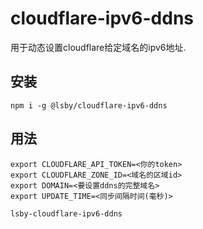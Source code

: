# cloudflare-ipv6-ddns

用于动态设置cloudflare给定域名的ipv6地址.

## 安装

```
npm i -g @lsby/cloudflare-ipv6-ddns
```

## 用法

```
export CLOUDFLARE_API_TOKEN=<你的token>
export CLOUDFLARE_ZONE_ID=<域名的区域id>
export DOMAIN=<要设置ddns的完整域名>
export UPDATE_TIME=<同步间隔时间(毫秒)>

lsby-cloudflare-ipv6-ddns
```
